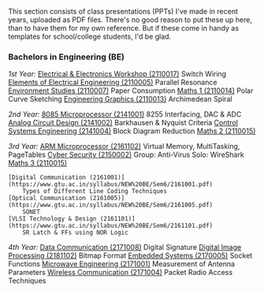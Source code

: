 This section consists of class presentations (PPTs) I've made in recent years, uploaded as PDF files.
There's no good reason to put these up here, than to have them for my own reference.
But if these come in handy as templates for school/college students, I'd be glad.

### Bachelors in Engineering (BE)
*1st Year:*
    [Electrical & Electronics Workshop (2110017)](https://www.gtu.ac.in/syllabus/NEW%20BE/Year-I/2110017.pdf)
        Switch Wiring
    [Elements of Electrical Engineering (2110005)](https://www.gtu.ac.in/syllabus/new%20be/year-i/2110005.pdf)
        Parallel Resonance
    [Environment Studies (2110007)](https://www.gtu.ac.in/syllabus/NEW%20BE/Year-I/2110007.pdf)
        Paper Consumption
    [Maths 1 (2110014)](https://www.gtu.ac.in/syllabus/NEW%20BE/Year-I/2110014.pdf)
        Polar Curve Sketching
    [Engineering Graphics (2110013)](https://www.gtu.ac.in/syllabus/NEW%20BE/Year-I/2110013.pdf)
        Archimedean Spiral

*2nd Year:*
    [8085 Microprocessor (2141001)](https://www.gtu.ac.in/syllabus/NEW%20BE/Sem4/2141001.pdf)
        8255 Interfacing, DAC & ADC
    [Analog Circuit Design (2141002)](https://www.gtu.ac.in/syllabus/NEW%20BE/Sem4/2141002.pdf)
        Barkhausen & Nyquist Criteria
    [Control Systems Engineering (2141004)](https://www.gtu.ac.in/syllabus/NEW%20BE/Sem4/2141004.pdf)
        Block Diagram Reduction
    [Maths 2 (2110015)](https://www.gtu.ac.in/syllabus/NEW%20BE/Year-I/2110015.pdf)


*3rd Year:*
    [ARM Microprocessor (2161102)](https://www.gtu.ac.in/syllabus/NEW%20BE/Sem6/2161102.pdf)
        Virtual Memory, MultiTasking, PageTables
	[Cyber Security (2150002)](https://www.gtu.ac.in/syllabus/NEW%20BE/Sem5/2150002.pdf)
        Group: Anti-Virus
        Solo: WireShark
    [Maths 3 (2110015)](https://www.gtu.ac.in/syllabus/NEW%20BE/Year-I/2110015.pdf)

	[Digital Communication (2161001)](https://www.gtu.ac.in/syllabus/NEW%20BE/Sem6/2161001.pdf)
        Types of Different Line Coding Techniques
	[Optical Communication (2161005)](https://www.gtu.ac.in/syllabus/NEW%20BE/Sem6/2161005.pdf)
        SONET
	[VLSI Technology & Design (2161101)](https://www.gtu.ac.in/syllabus/NEW%20BE/Sem6/2161101.pdf)
        SR Latch & FFs using NOR Logic

*4th Year:*
    [Data Communication (2171008)](https://www.gtu.ac.in/syllabus/NEW%20BE/Sem7/2171008.pdf)
        Digital Signature
    [Digital Image Processing (2181102)](https://www.gtu.ac.in/syllabus/NEW%20BE/Sem8/2181102.pdf)
        Bitmap Format
    [Embedded Systems (2170005)](https://www.gtu.ac.in/syllabus/NEW%20BE/Sem7/2171005.pdf)
        Socket Functions
    [Microwave Engineering (2171001)](https://www.gtu.ac.in/syllabus/NEW%20BE/Sem7/2171001.pdf)
        Measurement of Antenna Parameters
    [Wireless Communication (2171004)](https://www.gtu.ac.in/syllabus/NEW%20BE/Sem7/2171004.pdf)
        Packet Radio Access Techniques
